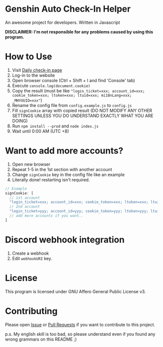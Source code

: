 # Genshin Auto Check-In Helper
An awesome project for developers. Written in Javascript

**DISCLAIMER: I'm not responsible for any problems caused by using this program.**

# How to Use
1. Visit [Daily check-in page](https://webstatic-sea.mihoyo.com/ys/event/signin-sea/index.html?act_id=e202102251931481)
1. Log-in to the website
1. Open browser console (Ctrl + Shift + I and find 'Console' tab)
1. Execute `console.log(document.cookie)`
1. Copy the result (must be like `"login_ticket=xxx; account_id=xxx; cookie_token=xxx; ltoken=xxx; ltuid=xxx; mi18nLang=xxx; _MHYUUID=xxx"`)
1. Rename the config file from `config.example.js` to `config.js`
1. Fill `signCookie` array with copied result (DO NOT MODIFY ANY OTHER SETTINGS UNLESS YOU DO UNDERSTAND EXACTLY WHAT YOU ARE DOING)
1. Run `npm install --prod` and `node index.js`
1. Wait until 0:00 AM (UTC +8)

# Want to add more accounts?
1. Open new browser
1. Repeat 1-5 in the 1st section with another account
1. Change `signCookie` key in the config file like an example
1. Literally done! restarting isn't required.

```js
// Example
signCookie: [
  // 1st account
  "login_ticket=xxx; account_id=xxx; cookie_token=xxx; ltoken=xxx; ltuid=xxx; mi18nLang=xxx; _MHYUUID=xxx",
  // 2nd account
  "login_ticket=yyy; account_id=yyy; cookie_token=yyy; ltoken=yyy; ltuid=yyy; mi18nLang=yyy; _MHYUUID=yyy",
  // add more accounts if you want..
]
```

# Discord webhook integration
1. Create a webhook
1. Edit `webhookURI` key.

# License
This program is licensed under GNU Affero General Public License v3.

# Contributing
Please open [Issue](https://github.com/SkyFlags/genshin-auto-check-in/issues) or [Pull Requests](https://github.com/SkyFlags/genshin-auto-check-in/pulls) if you want to contribute to this project.

p.s. My english skill is too bad, so please understand even if you found any wrong grammars on this README ;)
